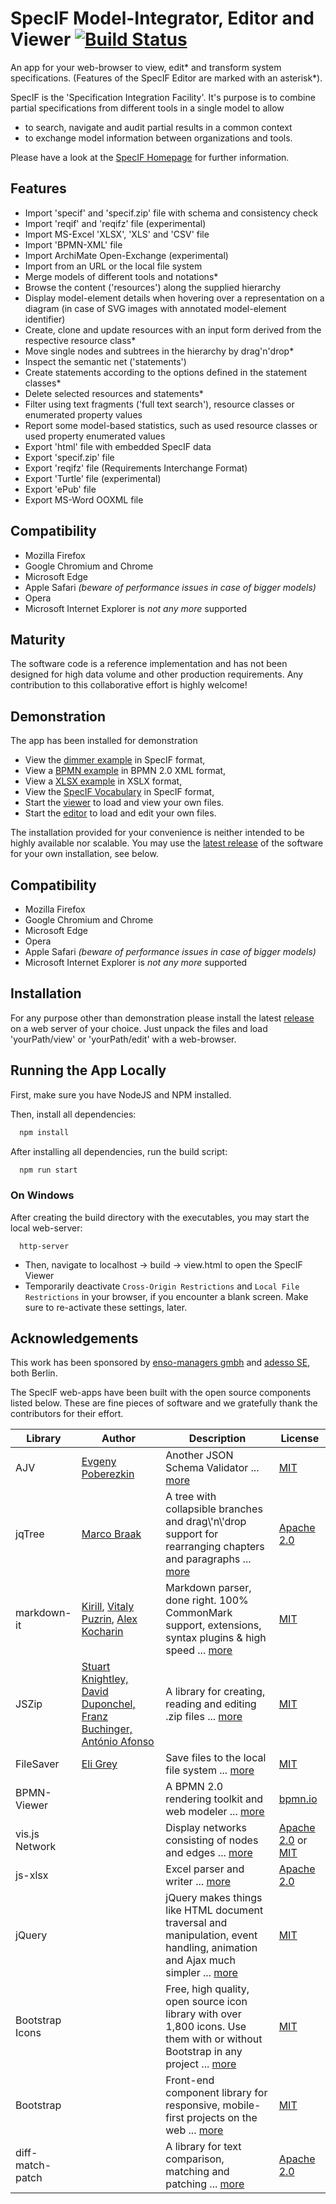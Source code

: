 # SpecIF Model-Integrator, Editor and Viewer [![Build Status](https://travis-ci.org/GfSE/SpecIF-Viewer.svg?branch=master)](https://travis-ci.org/GfSE/SpecIF-Viewer)
An app for your web-browser to view, edit\* and transform system specifications. (Features of the SpecIF Editor are marked with an asterisk\*).

SpecIF is the 'Specification Integration Facility'. It's purpose is to combine partial specifications from different tools in a single model to allow
- to search, navigate and audit partial results in a common context
- to exchange model information between organizations and tools.

Please have a look at the [SpecIF Homepage](https://specif.de) for further information.

## Features
- Import 'specif' and 'specif.zip' file with schema and consistency check
- Import 'reqif' and 'reqifz' file (experimental)
- Import MS-Excel 'XLSX', 'XLS' and 'CSV' file
- Import 'BPMN-XML' file
- Import ArchiMate Open-Exchange (experimental)
- Import from an URL or the local file system
- Merge models of different tools and notations*
- Browse the content ('resources') along the supplied hierarchy
- Display model-element details when hovering over a representation on a diagram (in case of SVG images with annotated model-element identifier)
- Create, clone and update resources with an input form derived from the respective resource class*
- Move single nodes and subtrees in the hierarchy by drag'n'drop*
- Inspect the semantic net ('statements')
- Create statements according to the options defined in the statement classes*
- Delete selected resources and statements*
- Filter using text fragments ('full text search'), resource classes or enumerated property values
- Report some model-based statistics, such as used resource classes or used property enumerated values
- Export 'html' file with embedded SpecIF data
- Export 'specif.zip' file
- Export 'reqifz' file (Requirements Interchange Format)
- Export 'Turtle' file (experimental)
- Export 'ePub' file
- Export MS-Word OOXML file

## Compatibility
- Mozilla Firefox
- Google Chromium and Chrome
- Microsoft Edge
- Apple Safari _(beware of performance issues in case of bigger models)_
- Opera
- Microsoft Internet Explorer is _not any more_ supported

## Maturity
The software code is a reference implementation and has not been designed for high data volume and other production requirements. 
Any contribution to this collaborative effort is highly welcome!

## Demonstration
The app has been installed for demonstration
- View the [dimmer example](https://specif.de/apps/view#import=../examples/Dimmer.specifz) in SpecIF format,
- View a [BPMN example](https://specif.de/apps/view#import=../examples/Fahrtbeginn.bpmn) in BPMN 2.0 XML format,
- View a [XLSX example](https://specif.de/apps/view#import=../examples/Requirements.xlsx) in XSLX format,
- View the [SpecIF Vocabulary](https://specif.de/apps/view#import=../examples/Vocabulary.specifz) in SpecIF format,
- Start the [viewer](https://specif.de/apps/view) to load and view your own files.
- Start the [editor](https://specif.de/apps/edit) to load and edit your own files.

The installation provided for your convenience is neither intended to be highly available nor scalable.
You may use the [latest release](https://github.com/GfSE/SpecIF-Viewer/releases) of the software for 
your own installation, see below.

## Compatibility
- Mozilla Firefox
- Google Chromium and Chrome
- Microsoft Edge
- Opera
- Apple Safari _(beware of performance issues in case of bigger models)_
- Microsoft Internet Explorer is _not any more_ supported

## Installation
For any purpose other than demonstration please install the latest [release](https://github.com/GfSE/SpecIF-Viewer/releases) 
on a web server of your choice. Just unpack the files and load 'yourPath/view' or 'yourPath/edit' with a web-browser.

## Running the App Locally
First, make sure you have NodeJS and NPM installed.

Then, install all dependencies:
```bash
  npm install
```

After installing all dependencies, run the build script:
```bash
  npm run start
```

### On Windows

After creating the build directory with the executables, you may start the local web-server:
```
  http-server
```

- Then, navigate to localhost -> build -> view.html to open the SpecIF Viewer 
- Temporarily deactivate ```Cross-Origin Restrictions``` and ```Local File Restrictions``` in your browser, if you encounter a blank screen.
Make sure to re-activate these settings, later.

## Acknowledgements
This work has been sponsored by [enso-managers gmbh](http://enso-managers.de) and [adesso SE](http://adesso.de), both Berlin.

The SpecIF web-apps have been built with the open source components listed below. These are fine pieces of software 
and we gratefully thank the contributors for their effort.

<table class="table table-condensed">
<thead>
<tr>
	<th width="15%">Library</th><th>Author</th><th>Description</th><th>License</th>
</tr>
</thead>
<tbody>
<tr>
	<td>AJV</td>
	<td><a href="https://github.com/epoberezkin" target="_blank">Evgeny Poberezkin</a></td>
	<td>Another JSON Schema Validator ... <a href="https://github.com/epoberezkin/ajv" target="_blank">more</a></td>
	<td><a href="https://github.com/epoberezkin/ajv/blob/master/LICENSE" target="_blank">MIT</a></td>
</tr>
<tr>
	<td>jqTree</td>
	<td><a href="https://github.com/mbraak" target="_blank">Marco Braak</a></td>
	<td>A tree with collapsible branches and drag\'n\'drop support 
		for rearranging chapters and paragraphs ... <a href="http://mbraak.github.io/jqTree/" target="_blank">more</a></td>
	<td><a href="https://github.com/mbraak/jqTree/blob/master/LICENSE" target="_blank">Apache 2.0</a></td>
</tr>
<tr>
	<td>markdown-it</td>
	<td><a href="https://github.com/Kirill89" target="_blank">Kirill</a>,&nbsp;<a href="https://github.com/puzrin" target="_blank">Vitaly Puzrin</a>,&nbsp;<a href="https://github.com/rlidwka" target="_blank">Alex Kocharin</a></td>
	<td>Markdown parser, done right. 100% CommonMark support, extensions, syntax plugins & high speed ... <a href="https://markdown-it.github.io/" target="_blank">more</a></td>
	<td><a href="https://github.com/jonschlinkert/remarkable/blob/master/LICENSE" target="_blank">MIT</a></td>
</tr> 
<tr>
	<td>JSZip</td>
	<td><a href="https://github.com/Stuk" target="_blank">Stuart Knightley, David Duponchel, Franz Buchinger, António Afonso</a></td>
	<td>A library for creating, reading and editing .zip files ... <a href="https://github.com/Stuk/jszip" target="_blank">more</a></td>
	<td><a href="https://github.com/Stuk/jszip/blob/master/LICENSE.markdown" target="_blank">MIT</a></td>
</tr>
<tr>
	<td>FileSaver</td>
	<td><a href="http://eligrey.com/" target="_blank">Eli Grey</a></td>
	<td>Save files to the local file system ... <a href="https://github.com/eligrey/FileSaver.js/" target="_blank">more</a></td>
	<td><a href="https://github.com/eligrey/FileSaver.js/blob/master/LICENSE.md" target="_blank">MIT</a></td>
</tr>
<tr>
	<td>BPMN-Viewer</td>
	<td></td>
	<td>A BPMN 2.0 rendering toolkit and web modeler ... <a href="https://bpmn.io/toolkit/bpmn-js/" target="_blank">more</a></td>
	<td><a href="https://github.com/bpmn-io/bpmn-js/blob/develop/LICENSE" target="_blank">bpmn.io</a></td>
</tr>
<tr>
	<td>vis.js Network</td>
	<td></td>
	<td>Display networks consisting of nodes and edges ... 
		<a href="https://visjs.github.io/vis-network/docs/network/" target="_blank">more</a></td>
	<td><a href="http://www.apache.org/licenses/LICENSE-2.0" target="_blank">Apache 2.0</a> or 
		<a href="http://opensource.org/licenses/MIT" target="_blank">MIT</a></td>
</tr>
<tr>
	<td>js-xlsx</td>
	<td></td>
	<td>Excel parser and writer ... <a href="https://github.com/SheetJS/js-xlsx" target="_blank">more</a></td>
	<td><a href="https://github.com/SheetJS/js-xlsx/blob/master/LICENSE" target="_blank">Apache 2.0</a></td>
</tr>
<tr>
	<td>jQuery</td>
	<td></td>
	<td>jQuery makes things like HTML document traversal and manipulation, event handling, animation 
		and Ajax much simpler ... <a href="https://jquery.com/" target="_blank">more</a></td>
	<td><a href="https://jquery.org/license/" target="_blank">MIT</a></td>
</tr>
<tr>
	<td>Bootstrap Icons</td>
	<td></td>
	<td>Free, high quality, open source icon library with over 1,800 icons. 
		Use them with or without Bootstrap in any project ... <a href="https://icons.getbootstrap.com/" target="_blank">more</a></td>
	<td><a href="https://github.com/twbs/bootstrap/blob/master/LICENSE" target="_blank">MIT</a></td>
</tr>
<tr>
	<td>Bootstrap</td>
	<td></td>
	<td>Front-end component library for responsive, mobile-first projects on the web ... 
		<a href="http://getbootstrap.com/" target="_blank">more</a></td>
	<td><a href="https://github.com/twbs/bootstrap/blob/master/LICENSE" target="_blank">MIT</a></td>
</tr>
<tr>
	<td>diff-match-patch</td>
	<td></td>
	<td>A library for text comparison, matching and patching ... 
		<a href="https://code.google.com/p/google-diff-match-patch/" target="_blank">more</a></td>
	<td><a href="http://www.apache.org/licenses/LICENSE-2.0" target="_blank">Apache 2.0</a></td>
</tr>
</tbody>
</table>
